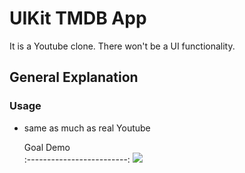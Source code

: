 # UIKit TMDB App
It is a Youtube clone. There won't be a UI functionality.

## General Explanation
### Usage
- same as much as real Youtube 

  Goal Demo       
:-------------------------:
![](DemoGifs/goal_demo.gif)
